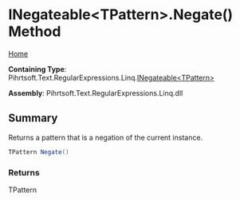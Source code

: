 # INegateable\<TPattern>\.Negate\(\) Method

[Home](../../../../../../README.md)

**Containing Type**: Pihrtsoft\.Text\.RegularExpressions\.Linq\.[INegateable\<TPattern>](../README.md)

**Assembly**: Pihrtsoft\.Text\.RegularExpressions\.Linq\.dll

## Summary

Returns a pattern that is a negation of the current instance\.

```csharp
TPattern Negate()
```

### Returns

TPattern

